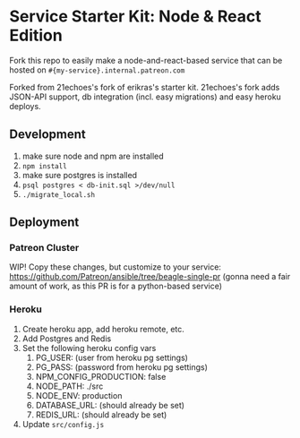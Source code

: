 # Service Starter Kit: Node & React Edition

Fork this repo to easily make a node-and-react-based service that can be hosted on `#{my-service}.internal.patreon.com`

Forked from 21echoes's fork of erikras's starter kit. 21echoes's fork adds JSON-API support, db integration (incl. easy migrations) and easy heroku deploys.


## Development

1. make sure node and npm are installed
1. `npm install`
1. make sure postgres is installed
1. `psql postgres < db-init.sql >/dev/null`
1. `./migrate_local.sh`


## Deployment

### Patreon Cluster

WIP! Copy these changes, but customize to your service: https://github.com/Patreon/ansible/tree/beagle-single-pr (gonna need a fair amount of work, as this PR is for a python-based service)


### Heroku

1. Create heroku app, add heroku remote, etc.
1. Add Postgres and Redis
1. Set the following heroku config vars
    1. PG_USER: (user from heroku pg settings)
    1. PG_PASS: (password from heroku pg settings)
    1. NPM_CONFIG_PRODUCTION: false
    1. NODE_PATH: ./src
    1. NODE_ENV: production
    1. DATABASE_URL: (should already be set)
    1. REDIS_URL: (should already be set)
1. Update `src/config.js`
